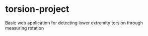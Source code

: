 # torsion-project
Basic web application for detecting lower extremity torsion through measuring rotation
